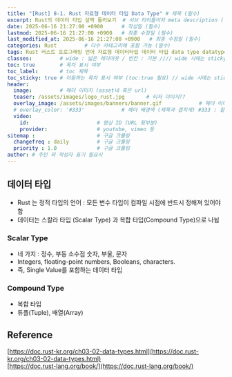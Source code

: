 ```yaml
---
title: "[Rust] 8-1. Rust 자료형 데이터 타입 Data Type" # 제목 (필수)
excerpt: Rust의 데이터 타입 살짝 둘러보기  # 서브 타이틀이자 meta description (필수)
date: 2025-06-16 21:27:00 +0900      # 작성일 (필수)
lastmod: 2025-06-16 21:27:00 +0900   # 최종 수정일 (필수)
last_modified_at: 2025-06-16 21:27:00 +0900   # 최종 수정일 (필수)
categories: Rust         # 다수 카테고리에 포함 가능 (필수)
tags: Rust 러스트 프로그래밍 언어 자료형 데이터타입 데이터 타입 data type datatype                    # 태그 복수개 가능 (필수)
classes:         # wide : 넓은 레이아웃 / 빈칸 : 기본 //// wide 시에는 sticky toc 불가
toc: true        # 목차 표시 여부
toc_label:       # toc 제목
toc_sticky: true # 이동하는 목차 표시 여부 (toc:true 필요) // wide 시에는 sticky toc 불가
header: 
  image:         # 헤더 이미지 (asset내 혹은 url)
  teaser: /assets/images/logo_rust.jpg       # 티저 이미지??
  overlay_image: /assets/images/banners/banner.gif            # 헤더 이미지 (제목과 겹치게)
  # overlay_color: '#333'            # 헤더 배경색 (제목과 겹치게) #333 : 짙은 회색 (필수)
  video:
    id:                      # 영상 ID (URL 뒷부분)
    provider:                # youtube, vimeo 등
sitemap :                    # 구글 크롤링
  changefreq : daily         # 구글 크롤링
  priority : 1.0             # 구글 크롤링
author: # 주인 외 작성자 표기 필요시
---
```

<!--postNo: 20250616_001-->


## 데이터 타입  

- Rust 는 정적 타입의 언어 : 모든 변수 타입이 컴파일 시점에 반드시 정해져 있어야 함   
- 데이터는 스칼라 타입 (Scalar Type) 과 복합 타입(Compound Type)으로 나뉨  

### Scalar Type  

- 네 가지 : 정수, 부동 소수점 숫자, 부울, 문자  
- Integers, floating-point numbers, Booleans, characters.  
- 즉, Single Value를 포함하는 데이터 타입  

### Compound Type  

- 복합 타입  
- 튜플(Tuple), 배열(Array)  


## Reference  

[https://doc.rust-kr.org/ch03-02-data-types.html](https://doc.rust-kr.org/ch03-02-data-types.html)  
[https://doc.rust-lang.org/book/](https://doc.rust-lang.org/book/)  


